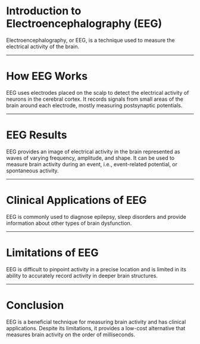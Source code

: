 # Introduction to Electroencephalography (EEG)
Electroencephalography, or EEG, is a technique used to measure the electrical activity of the brain.

---

# How EEG Works
EEG uses electrodes placed on the scalp to detect the electrical activity of neurons in the cerebral cortex. It records signals from small areas of the brain around each electrode, mostly measuring postsynaptic potentials.

---

# EEG Results
EEG provides an image of electrical activity in the brain represented as waves of varying frequency, amplitude, and shape. It can be used to measure brain activity during an event, i.e., event-related potential, or spontaneous activity.

---

# Clinical Applications of EEG
EEG is commonly used to diagnose epilepsy, sleep disorders and provide information about other types of brain dysfunction. 

---

# Limitations of EEG
EEG is difficult to pinpoint activity in a precise location and is limited in its ability to accurately record activity in deeper brain structures. 

---

# Conclusion
EEG is a beneficial technique for measuring brain activity and has clinical applications. Despite its limitations, it provides a low-cost alternative that measures brain activity on the order of milliseconds.